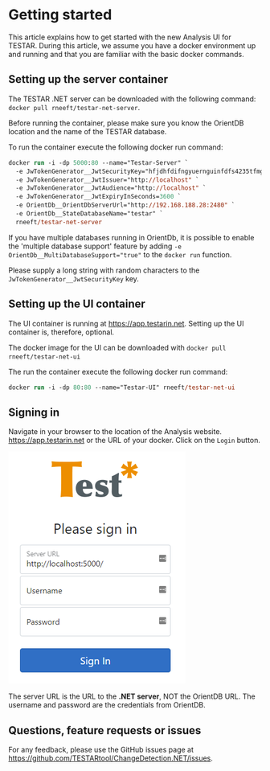 # Getting started
This article explains how to get started with the new Analysis UI for TESTAR. During this article, we assume you have a docker environment up and running and that you are familiar with the basic docker commands. 

## Setting up the server container
The TESTAR .NET server can be downloaded with the following command: `docker pull rneeft/testar-net-server`. 

Before running the container, please make sure you know the OrientDB location and the name of the TESTAR database.

To run the container execute the following docker run command:
``` ps
docker run -i -dp 5000:80 --name="Testar-Server" `
  -e JwTokenGenerator__JwtSecurityKey="hfjdhfdifngyuernguinfdfs4235tfmguh" `
  -e JwTokenGenerator__JwtIssuer="http://localhost" `
  -e JwTokenGenerator__JwtAudience="http://localhost" ` 
  -e JwTokenGenerator__JwtExpiryInSeconds=3600 `
  -e OrientDb__OrientDbServerUrl="http://192.168.188.28:2480" `
  -e OrientDb__StateDatabaseName="testar" `
  rneeft/testar-net-server
```

If you have multiple databases running in OrientDb, it is possible to enable the 'multiple database support' feature by adding `-e OrientDb__MultiDatabaseSupport="true"` to the `docker run` function.

Please supply a long string with random characters to the `JwTokenGenerator__JwtSecurityKey` key.

## Setting up the UI container
The UI container is running at https://app.testarin.net. Setting up the UI container is, therefore, optional.

The docker image for the UI can be downloaded with `docker pull rneeft/testar-net-ui`

The run the container execute the following docker run command:
```ps
docker run -i -dp 80:80 --name="Testar-UI" rneeft/testar-net-ui
```

## Signing in
Navigate in your browser to the location of the Analysis website. https://app.testarin.net or the URL of your docker. Click on the `Login` button.

![Login screen](images/login.png)

The server URL is the URL to the **.NET server**, NOT the OrientDB URL. The username and password are the credentials from OrientDB. 

## Questions, feature requests or issues
For any feedback, please use the GitHub issues page at https://github.com/TESTARtool/ChangeDetection.NET/issues.
